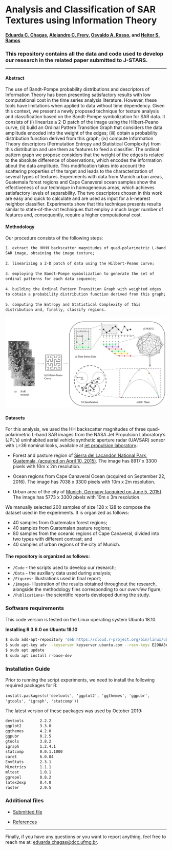 # Analysis and Classification of SAR Textures using Information Theory

#### [Eduarda C. Chagas](mailto:eduarda.chagas@dcc.ufmg.br), [Alejandro C. Frery](mailto:acfrery@laccan.ufal.br), [Osvaldo A. Rosso](mailto:oarosso@gmail.com), and [Heitor S. Ramos](mailto:ramosh@dcc.ufmg.br)


### This repository contains all the data and code used to develop our research in the related paper submitted to J-STARS. 

---

#### Abstract

The use of Bandt-Pompe probability distributions and descriptors of Information Theory has been presenting satisfactory results with low computational cost in the time series analysis literature. However, these tools have limitations when applied to data without time dependency. Given this context, we present a newly proposed technique for texture analysis and classification based on the Bandt-Pompe symbolization for SAR data. It consists of (i) linearize a 2-D patch of the image using the Hilbert-Peano curve, (ii) build an Ordinal Pattern Transition Graph that considers the data amplitude encoded into the weight of the edges; (iii) obtain a probability distribution function derived from this graph; (iv) compute Information Theory descriptors (Permutation Entropy and Statistical Complexity) from this distribution and use them as features to feed a classifier. The ordinal pattern graph we propose considers that the weight of the edges is related to the absolute difference of observations, which encodes the information about the data amplitude. This modification takes into account the scattering properties of the target and leads to the characterization of several types of textures. Experiments with data from Munich urban areas, Guatemala forest regions and Cape Canaveral ocean samples show the effectiveness of our technique in homogeneous areas, which achieves satisfactory levels of separability. The two descriptors chosen in this work are easy and quick to calculate and are used as input for a k-nearest neighbor classifier. Experiments show that this technique presents results similar to state-of-the-art techniques that employ a much larger number of features and, consequently, require a higher computational cost.

#### Methodology

Our procedure consists of the following steps:

	1. extract the HHHH backscatter magnitudes of quad-polarimetric L-band SAR image, obtaining the image texture;

	2. linearizing a 2-D patch of data using the Hilbert-Peano curve;

	3. employing the Bandt-Pompe symbolization to generate the set of ordinal patterns for each data sequence;

	4. building the Ordinal Pattern Transition Graph with weighted edges to obtain a probability distribution function derived from this graph;

	5. computing the Entropy and Statistical Complexity of this distribution and, finally, classify regions.
	
<img src="/Figures/AnalysisSARTextures.png" />


#### Datasets

For this analysis, we used the HH backscatter magnitudes of three quad-polarimetric L-band SAR images from the NASA Jet Propulsion Laboratory’s (JPL’s) uninhabited aerial vehicle synthetic aperture radar (UAVSAR) sensor with L=36 nominal looks, available at <a href="https://uavsar.jpl.nasa.gov/cgi-bin">jet propulsion laboratory</a>.:

- Forest and pasture region of <a href="https://uavsar.jpl.nasa.gov/cgi-bin/product.pl?jobName=Lacand_30202_15043_006_150410_L090_CX_01#dados">Sierra del Lacandón National Park, Guatemala, (acquired on April 10, 2015)</a>. The image has 8917 x 3300 pixels with 10m x 2m resolution.

- Ocean regions from Cape Canaveral Ocean (acquired on September 22, 2016). The image has 7038 x 3300 pixels with 10m x 2m resolution.

- Urban area of the city of <a href="https://uavsar.jpl.nasa.gov/cgi-bin/product.pl?jobName=munich_19417_15088_002_150605_L090_CX_01#data">Munich, Germany (acquired on June 5, 2015)</a>. The image has 5773 x 3300 pixels with 10m x 3m resolution.

We manually selected 200 samples of size 128 x 128 to compose the dataset used in the experiments. It is organized as follows:

- 40 samples from Guatemalan forest regions;
- 40 samples from Guatemalan pasture regions;
- 80 samples from the oceanic regions of Cape Canaveral, divided into two types with different contrast; and
- 40 samples of urban regions of the city of Munich.

#### The repository is organized as follows:
- `/Code` - the scripts used to develop our research; 
- `/Data` - the auxiliary data used during analysis; 
- `/Figures`- Illustrations used in final report; 
- `/Images`- Illustration of the results obtained throughout the research, alongside the methodology files corresponding to our *overview* figure; 
- `/Publications`- the scientific reports developed during the study. 

### Software requirements

This code version is tested on the Linux operating system Ubuntu 18.10.

**Installing R 3.6.0 on Ubuntu 18.10**

```sh
$ sudo add-apt-repository 'deb https://cloud.r-project.org/bin/linux/ubuntu disco-cran35/'
$ sudo apt-key adv --keyserver keyserver.ubuntu.com --recv-keys E298A3A825C0D65DFD57CBB651716619E084DAB9
$ sudo apt update
$ sudo apt install r-base-dev
```

### Installation Guide

Prior to running the script experiments, we need to install the following required packages for R: 

``
install.packages(c('devtools', 'ggplot2', 'ggthemes', 'ggpubr', 'gtools', 'igraph', 'statcomp'))
``

The latest version of these packages was used by October 2019:

```
devtools       2.2.2 
ggplot2        3.3.0       
ggthemes       4.2.0      
ggpubr         0.2.5  
gtools         3.8.2      
igraph         1.2.4.1       
statcomp       0.0.1.1000  
caret          6.0.84
EnvStats       2.3.1
MLmetrics      1.1.1
mltest         1.0.1
ggrepel        0.8.2
latex2exp      0.4.0
raster         2.9.5
```

### Additional files

- [Submitted file](<https://github.com/EduardaChagas/SAR-WATG/blob/master/Publications/JSTARS%202020/SARTexture-IT.R1.pdf>)

- [References](<http://htmlpreview.github.io/?https://github.com/EduardaChagas/SAR-WATG/blob/master/Publications/JSTARS%202020/ReferencesR0.html>)

---


Finally, if you have any questions or you want to report anything, feel free to reach me at: eduarda.chagas@dcc.ufmg.br. 







